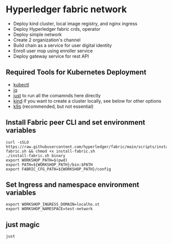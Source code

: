 # Hyperledger fabric network 
- Deploy kind cluster, local image registry, and nginx ingress
- Deploy Hyperledger fabric crds, operator
- Deploy simple network 
- Create 2 organization's channel
- Build chain as a service for user digital identity
- Enroll user msp using enroller service
- Deploy gateway service for rest API



## Required Tools for Kubernetes Deployment

- [kubectl](https://kubernetes.io/docs/tasks/tools/)
- [jq](https://stedolan.github.io/jq/)
- [just](https://github.com/casey/just#installation) to run all the comamnds here directly
- [kind](https://kind.sigs.k8s.io/) if you want to create a cluster locally, see below for other options
- [k9s](https://k9scli.io) (recommended, but not essential)


## Install Fabric peer CLI and set environment variables

```shell
curl -sSLO https://raw.githubusercontent.com/hyperledger/fabric/main/scripts/install-fabric.sh && chmod +x install-fabric.sh
./install-fabric.sh binary
export WORKSHOP_PATH=$(pwd)
export PATH=${WORKSHOP_PATH}/bin:$PATH
export FABRIC_CFG_PATH=${WORKSHOP_PATH}/config
```

## Set Ingress and namespace environment variables

```shell
export WORKSHOP_INGRESS_DOMAIN=localho.st
export WORKSHOP_NAMESPACE=test-network
```

## just magic

```shell
just
```